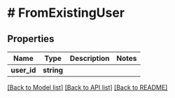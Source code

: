 # # FromExistingUser

## Properties

Name | Type | Description | Notes
------------ | ------------- | ------------- | -------------
**user_id** | **string** |  |

[[Back to Model list]](../../README.md#models) [[Back to API list]](../../README.md#endpoints) [[Back to README]](../../README.md)
